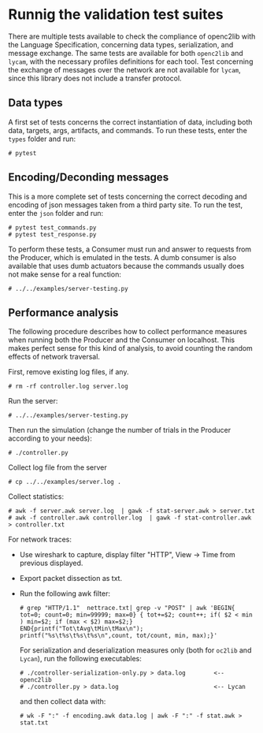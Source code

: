 # Runnig the validation test suites

There are multiple tests available to check the compliance of openc2lib with the Language Specification, concerning data types, serialization, and message exchange. The same tests are available for both ```openc2lib``` and ```lycam```, with the necessary profiles definitions for each tool. Test concerning the exchange of messages over the network are not available for ```lycam```, since this library does not include a transfer protocol.

## Data types
A first set of tests concerns the correct instantiation of data, including both data, targets, args, artifacts, and commands.
To run these tests, enter the ```types``` folder and run:
```
# pytest
```

## Encoding/Deconding messages
This is a more complete set of tests concerning the correct decoding and encoding of json messages taken from a third party site.
To run the test, enter the ```json``` folder and run:
```
# pytest test_commands.py
# pytest test_response.py
```
To perform these tests, a Consumer must run and answer to requests from the Producer, which is emulated in the tests. A dumb consumer is also available that uses dumb actuators because the commands usually does not make sense for a real function:
```
# ../../examples/server-testing.py
```

## Performance analysis 
The following procedure describes how to collect performance measures when running both the Producer and the Consumer on localhost. This makes perfect sense for this kind of analysis, to avoid counting the random effects of network traversal.

First, remove existing log files, if any.
```
# rm -rf controller.log server.log
```
Run the server:
```
# ../../examples/server-testing.py
```

Then run the simulation (change the number of trials in the Producer according to your needs):
```
# ./controller.py
```

Collect log file from the server
```
# cp ../../examples/server.log .
```

Collect statistics:
```
# awk -f server.awk server.log  | gawk -f stat-server.awk > server.txt
# awk -f controller.awk controller.log  | gawk -f stat-controller.awk > controller.txt
```

For network traces:
- Use wireshark to capture, display filter "HTTP", View -> Time from previous displayed.
- Export packet dissection as txt.
- Run the following awk filter:
  ```
  # grep "HTTP/1.1"  nettrace.txt| grep -v "POST" | awk 'BEGIN{ tot=0; count=0; min=99999; max=0} { tot+=$2; count++; if( $2 < min ) min=$2; if (max < $2) max=$2;} END{printf("Tot\tAvg\tMin\tMax\n"); printf("%s\t%s\t%s\t%s\n",count, tot/count, min, max);}'
  ```

  For serialization and deserialization measures only (both for ```oc2lib``` and ```Lycan```), run the following executables:
  ```
  # ./controller-serialization-only.py > data.log        <-- openc2lib
  # ./controller.py > data.log                           <-- Lycan
  ```
  and then collect data with:
  ```
  # wk -F ":" -f encoding.awk data.log | awk -F ":" -f stat.awk > stat.txt
  ```
  
